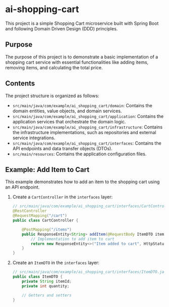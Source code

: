# ai-shopping-cart

This project is a simple Shopping Cart microservice built with Spring Boot and following Domain Driven Design (DDD) principles.

## Purpose

The purpose of this project is to demonstrate a basic implementation of a shopping cart service with essential functionalities like adding items, removing items, and calculating the total price.

## Contents

The project structure is organized as follows:

-   `src/main/java/com/example/ai_shopping_cart/domain`: Contains the domain entities, value objects, and domain services.
-   `src/main/java/com/example/ai_shopping_cart/application`: Contains the application services that orchestrate the domain logic.
-   `src/main/java/com/example/ai_shopping_cart/infrastructure`: Contains the infrastructure implementations, such as repositories and external service integrations.
-   `src/main/java/com/example/ai_shopping_cart/interfaces`: Contains the API endpoints and data transfer objects (DTOs).
-   `src/main/resources`: Contains the application configuration files.

## Example: Add Item to Cart

This example demonstrates how to add an item to the shopping cart using an API endpoint.

1.  Create a `CartController` in the `interfaces` layer:

    ```java
    // src/main/java/com/example/ai_shopping_cart/interfaces/CartController.java
    @RestController
    @RequestMapping("/cart")
    public class CartController {

        @PostMapping("/items")
        public ResponseEntity<String> addItem(@RequestBody ItemDTO itemDTO) {
            // Implementation to add item to cart
            return new ResponseEntity<>("Item added to cart", HttpStatus.OK);
        }
    }
    ```

2.  Create an `ItemDTO` in the `interfaces` layer:

    ```java
    // src/main/java/com/example/ai_shopping_cart/interfaces/ItemDTO.java
    public class ItemDTO {
        private String itemId;
        private int quantity;

        // Getters and setters
    }
    ```
